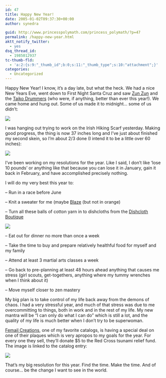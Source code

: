 ```yaml
---
id: 47
title: Happy New Year!
date: 2005-01-02T09:37:30+00:00
author: synedra

guid: http://www.princesspolymath.com/princess_polymath/?p=47
permalink: /happy-new-year.html
aktt_notify_twitter:
  - yes
dsq_thread_id:
  - 1985012937
tc-thumb-fld:
  - 'a:2:{s:9:"_thumb_id";b:0;s:11:"_thumb_type";s:10:"attachment";}'
categories:
  - Uncategorized
---
```

Happy New Year! I know, it&#8217;s a day late, but what the heck. We had a nice New Years Eve, went down to First Night Santa Cruz and saw [Zun Zun](http://www.zunzuntunes.com) and the [Taiko Drummers](http://www.watsonvilletaiko.org) (who were, if anything, better than ever this year!). We came home and hung out. Some of us made it to midnight&#8230; some of us didn&#8217;t:
  
![](http://www.perlgoddess.com/blog/images/vicsleep.jpg)
  
I was hanging out trying to work on the Irish Hiking Scarf yesterday. Making good progress, the thing is now 37 inches long and I&#8217;ve just about finished my second skein, so I&#8217;m about 2/3 done (I intend it to be a little over 60 inches):
  
![](http://www.perlgoddess.com/blog/images/redscarf.jpg)
  
I&#8217;ve been working on my resolutions for the year. Like I said, I don&#8217;t like &#8216;lose 10 pounds&#8217; or anything like that because you can lose it in January, gain it back in February, and have accomplished precisely nothing.
  
I will do my very best this year to:
  
&#8211; Run in a race before June
  
&#8211; Knit a sweater for me (maybe [Blaze](http://knitty.com/ISSUEfall04/PATTblaze.html) (but not in orange)
  
&#8211; Turn all these balls of cotton yarn in to dishcloths from the [Dishcloth Boutique](http://www.jimsyldesign.com/~dishbout/kpatterns/knitting.html)
  
![](http://www.perlgoddess.com/blog/images/cottonball.jpg)
  
&#8211; Eat out for dinner no more than once a week
  
&#8211; Take the time to buy and prepare relatively healthful food for myself and my family
  
&#8211; Attend at least 3 martial arts classes a week
  
&#8211; Go back to pre-planning at least 48 hours ahead anything that causes me stress (girl scouts, get-togethers, anything where my tummy wrenches when I think about it)
  
&#8211; Move myself closer to zen mastery
  
My big plan is to take control of my life back away from the demons of chaos. I had a very stressful year, and much of that stress was due to me overcommitting to things, both in work and in the rest of my life. My new mantra will be &#8220;I can only do what I can do&#8221; which is still a lot, and the quality of my life is much better when I don&#8217;t try to be superwoman.
  
[Femail Creations](http://www.femailcreations.com), one of my favorite catalogs, is having a special deal on one of their plaques which is very apropos to my goals for the year. For every one they sell, they&#8217;ll donate $5 to the Red Cross tsunami relief fund. The image is linked to the catalog entry:
  
[<img src="http://www.perlgoddess.com/blog/images/findthetime.jpg" class="grouped_elements" rel="tc-fancybox-group47" />](http://www.femailcreations.com/shopping/catalog/all/all/104116/)
  
That&#8217;s my big resolution for this year. Find the time. Make the time. And of course&#8230; be the change I want to see in the world.